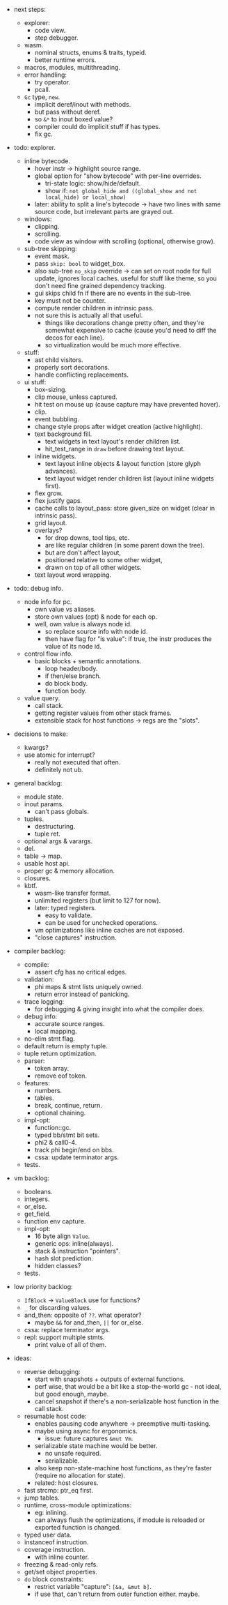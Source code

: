 
- next steps:
    - explorer:
        - code view.
        - step debugger.
    - wasm.
        - nominal structs, enums & traits, typeid.
        - better runtime errors.
    - macros, modules, multithreading.
    - error handling:
        - try operator.
        - pcall.
    - `Gc` type, `new`.
        - implicit deref/inout with methods.
        - but pass without deref.
        - so `&*` to inout boxed value?
        - compiler could do implicit stuff if has types.
        - fix gc.


- todo: explorer.
    - inline bytecode.
        - hover instr -> highlight source range.
        - global option for "show bytecode" with per-line overrides.
            - tri-state logic: show/hide/default.
            - show if: `not global_hide and ((global_show and not local_hide) or local_show)`
        - later: ability to split a line's bytecode -> have two lines with same source code, but irrelevant parts are grayed out.
    - windows:
        - clipping.
        - scrolling.
        - code view as window with scrolling (optional, otherwise grow).
    - sub-tree skipping:
        - event mask.
        - pass `skip: bool` to widget_box.
        - also sub-tree `no_skip` override -> can set on root node for full update, ignores local caches. useful for stuff like theme, so you don't need fine grained dependency tracking.
        - gui skips child fn if there are no events in the sub-tree.
        - key must not be counter.
        - compute render children in intrinsic pass.
        - not sure this is actually all that useful.
            - things like decorations change pretty often, and they're somewhat expensive to cache (cause you'd need to diff the decos for each line).
            - so virtualization would be much more effective.
    - stuff:
        - ast child visitors.
        - properly sort decorations.
        - handle conflicting replacements.
    - ui stuff:
        - box-sizing.
        - clip mouse, unless captured.
        - hit test on mouse up (cause capture may have prevented hover).
        - clip.
        - event bubbling.
        - change style props after widget creation (active highlight).
        - text background fill.
            - text widgets in text layout's render children list.
            - hit_test_range in `draw` before drawing text layout.
        - inline widgets.
            - text layout inline objects & layout function (store glyph advances).
            - text layout widget render children list (layout inline widgets first).
        - flex grow.
        - flex justify gaps.
        - cache calls to layout_pass: store given_size on widget (clear in intrinsic pass).
        - grid layout.
        - overlays?
            - for drop downs, tool tips, etc.
            - are like regular children (in some parent down the tree).
            - but are don't affect layout,
            - positioned relative to some other widget,
            - drawn on top of all other widgets.
        - text layout word wrapping.

- todo: debug info.
    - node info for pc.
        - own value vs aliases.
        - store own values (opt) & node for each op.
        - well, own value is always node id.
            - so replace source info with node id.
            - then have flag for "is value": if true, the instr produces the value of its node id.
    - control flow info.
        - basic blocks + semantic annotations.
            - loop header/body.
            - if then/else branch.
            - do block body.
            - function body.
    - value query.
        - call stack.
        - getting register values from other stack frames.
        - extensible stack for host functions -> regs are the "slots".


- decisions to make:
    - kwargs?
    - use atomic for interrupt?
        - really not executed that often.
        - definitely not ub.

- general backlog:
    - module state.
    - inout params.
        - can't pass globals.
    - tuples.
        - destructuring.
        - tuple ret.
    - optional args & varargs.
    - del.
    - table -> map.
    - usable host api.
    - proper gc & memory allocation.
    - closures.
    - kbtf.
        - wasm-like transfer format.
        - unlimited registers (but limit to 127 for now).
        - later: typed registers.
            - easy to validate.
            - can be used for unchecked operations.
        - vm optimizations like inline caches are not exposed.
        - "close captures" instruction.

- compiler backlog:
    - compile:
        - assert cfg has no critical edges.
    - validation:
        - phi maps & stmt lists uniquely owned.
        - return error instead of panicking.
    - trace logging:
        - for debugging & giving insight into what the compiler does.
    - debug info:
        - accurate source ranges.
        - local mapping.
    - no-elim stmt flag.
    - default return is empty tuple.
    - tuple return optimization.
    - parser:
        - token array.
        - remove eof token.
    - features:
        - numbers.
        - tables.
        - break, continue, return.
        - optional chaining.
    - impl-opt:
        - function::gc.
        - typed bb/stmt bit sets.
        - phi2 & call0-4.
        - track phi begin/end on bbs.
        - cssa: update terminator args.
    - tests.


- vm backlog:
    - booleans.
    - integers.
    - or_else.
    - get_field.
    - function env capture.
    - impl-opt:
        - 16 byte align `Value`.
        - generic ops: inline(always).
        - stack & instruction "pointers".
        - hash slot prediction.
        - hidden classes?
    - tests.

- low priority backlog:
    - `IfBlock` -> `ValueBlock` use for functions?
    - `_` for discarding values.
    - and_then: opposite of `??`. what operator?
        - maybe `&&` for and_then, `||` for or_else.
    - cssa: replace terminator args.
    - repl: support multiple stmts.
        - print value of all of them.

- ideas:
    - reverse debugging:
        - start with snapshots + outputs of external functions.
        - perf wise, that would be a bit like a stop-the-world gc - not ideal, but good enough, maybe.
        - cancel snapshot if there's a non-serializable host function in the call stack.
    - resumable host code:
        - enables pausing code anywhere -> preemptive multi-tasking.
        - maybe using async for ergonomics.
            - issue: future captures `&mut Vm`.
        - serializable state machine would be better.
            - no unsafe required.
            - serializable.
        - also keep non-state-machine host functions, as they're faster (require no allocation for state).
        - related: host closures.
    - fast strcmp: ptr_eq first.
    - jump tables.
    - runtime, cross-module optimizations:
        - eg: inlining.
        - can always flush the optimizations, if module is reloaded or exported function is changed.
    - typed user data.
    - instanceof instruction.
    - coverage instruction.
        - with inline counter.
    - freezing & read-only refs.
    - get/set object properties.
    - `do` block constraints:
        - restrict variable "capture": `[&a, &mut b]`.
        - if use that, can't return from outer function either. maybe.

